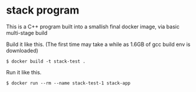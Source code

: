 # stack program

This is a C++ program built into a smallish final docker image, via basic multi-stage build

Build it like this. (The first time may take a while as 1.6GB of gcc build env is downloaded)

```
$ docker build -t stack-test .
```

Run it like this.
```
$ docker run --rm --name stack-test-1 stack-app
```


